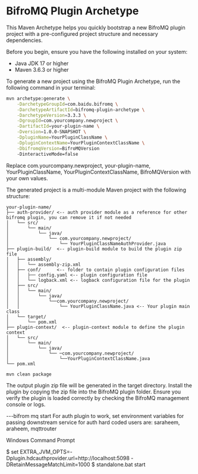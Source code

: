 # BifroMQ Plugin Archetype

This Maven Archetype helps you quickly bootstrap a new BifroMQ plugin project with a pre-configured project structure and necessary dependencies.


Before you begin, ensure you have the following installed on your system:

- Java JDK 17 or higher
- Maven 3.6.3 or higher


To generate a new project using the BifroMQ Plugin Archetype, run the following command in your terminal:

```bash
mvn archetype:generate \
    -DarchetypeGroupId=com.baidu.bifromq \
    -DarchetypeArtifactId=bifromq-plugin-archetype \
    -DarchetypeVersion=3.3.3 \
    -DgroupId=com.yourcompany.newproject \
    -DartifactId=your-plugin-name \
    -Dversion=1.0.0-SNAPSHOT \
    -DpluginName=YourPluginClassName \
    -DpluginContextName=YourPluginContextClassName \
    -DbifromqVersion=BifroMQVersion
    -DinteractiveMode=false
```

Replace com.yourcompany.newproject, your-plugin-name, YourPluginClassName, YourPluginContextClassName, BifroMQVersion with your own values.


The generated project is a multi-module Maven project with the following structure:
```plaintext
your-plugin-name/
├── auth-provider/ <-- auth provider module as a reference for other bifromq plugin, you can remove it if not needed
│   └── src/
│       └── main/
│           └── java/
│               └── com.yourcompany.newproject/
│                   └── YourPluginClassNameAuthProvider.java
├── plugin-build/  <-- plugin-build module to build the plugin zip file
│   ├── assembly/
│   │   └── assembly-zip.xml
│   ├── conf/      <-- folder to contain plugin configuration files
│   │   ├── config.yaml <-- plugin configuration file
│   │   └── logback.xml <-- logback configuration file for the plugin
│   ├── src/
│   │   └── main/
│   │       └── java/
│   │           └──com.yourcompany.newproject/
│   │               └── YourPluginClassName.java <-- Your plugin main class
│   └── target/
│       └── pom.xml
├── plugin-context/  <-- plugin-context module to define the plugin context
│   └── src/
│       └── main/
│           └── java/
│               └── ─com.yourcompany.newproject/
│                   └──YourPluginContextClassName.java
└── pom.xml
```


```bash
mvn clean package
```

The output plugin zip file will be generated in the target directory. Install the plugin by copying the zip file into the BifroMQ plugin folder. Ensure you verify the plugin is loaded correctly by checking the BifroMQ management console or
logs.

---bifrom mq start
For auth plugin to work, set environment variables for passing downstream service for auth
hard coded users are: saraheem, araheem, mqttrouter

Windows Command Prompt

$ set EXTRA_JVM_OPTS=-Dplugin.hdcauthprovider.url=http://localhost:5098 -DRetainMessageMatchLimit=1000
$ standalone.bat start